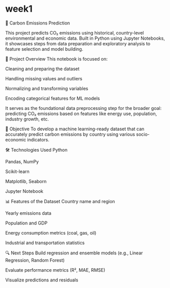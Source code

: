 # week1
🌱 Carbon Emissions Prediction 

This project predicts CO₂ emissions using historical, country-level environmental and economic data. Built in Python using Jupyter Notebooks, it showcases steps from data preparation and exploratory analysis to feature selection and model building.

📌 Project Overview
This notebook is focused on:

Cleaning and preparing the dataset

Handling missing values and outliers

Normalizing and transforming variables

Encoding categorical features for ML models

It serves as the foundational data preprocessing step for the broader goal: predicting CO₂ emissions based on features like energy use, population, industry growth, etc.

🧠 Objective
To develop a machine learning-ready dataset that can accurately predict carbon emissions by country using various socio-economic indicators.

🛠️ Technologies Used
Python

Pandas, NumPy

Scikit-learn

Matplotlib, Seaborn

Jupyter Notebook

📊 Features of the Dataset
Country name and region

Yearly emissions data

Population and GDP

Energy consumption metrics (coal, gas, oil)

Industrial and transportation statistics

🔍 Next Steps
Build regression and ensemble models (e.g., Linear Regression, Random Forest)

Evaluate performance metrics (R², MAE, RMSE)

Visualize predictions and residuals



